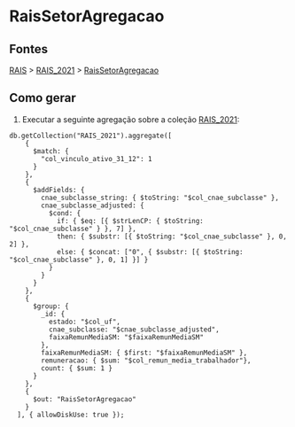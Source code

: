 # RaisSetorAgregacao

## Fontes 

[RAIS](../../RAIS.md) > [RAIS_2021](../raizes/RAIS_2021.md) > [RaisSetorAgregacao](./RaisSetorAgregacao.md)

## Como gerar

1. Executar a seguinte agregação sobre a coleção [RAIS_2021](../raizes/RAIS_2021.md):

```
db.getCollection("RAIS_2021").aggregate([
    {
      $match: {
        "col_vinculo_ativo_31_12": 1
      }
    },
    {
      $addFields: {
        cnae_subclasse_string: { $toString: "$col_cnae_subclasse" },
        cnae_subclasse_adjusted: {
          $cond: {
            if: { $eq: [{ $strLenCP: { $toString: "$col_cnae_subclasse" } }, 7] },
            then: { $substr: [{ $toString: "$col_cnae_subclasse" }, 0, 2] },
            else: { $concat: ["0", { $substr: [{ $toString: "$col_cnae_subclasse" }, 0, 1] }] }
          }
        }
      }
    },
    {
      $group: {
        _id: {
          estado: "$col_uf",
          cnae_subclasse: "$cnae_subclasse_adjusted",
          faixaRemunMediaSM: "$faixaRemunMediaSM"
        },
        faixaRemunMediaSM: { $first: "$faixaRemunMediaSM" },
        remuneracao: { $sum: "$col_remun_media_trabalhador"},
        count: { $sum: 1 }
      }
    },
    {
      $out: "RaisSetorAgregacao"
    }
  ], { allowDiskUse: true });
```